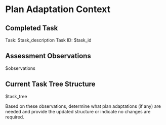 # Plan Adaptation Context

## Completed Task
<task>
Task: $task_description
Task ID: $task_id
</task>

## Assessment Observations
$observations

## Current Task Tree Structure
$task_tree

Based on these observations, determine what plan adaptations (if any) are needed and provide the updated structure or indicate no changes are required.